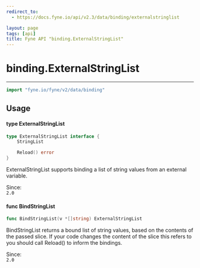 ```yaml
---
redirect_to:
  - https://docs.fyne.io/api/v2.3/data/binding/externalstringlist

layout: page
tags: [api]
title: Fyne API "binding.ExternalStringList"
---
```



# binding.ExternalStringList
---
```go
import "fyne.io/fyne/v2/data/binding"
```

## Usage

#### type ExternalStringList

```go
type ExternalStringList interface {
	StringList

	Reload() error
}
```

ExternalStringList supports binding a list of string values from an external variable.


<div class="since">Since: <code>
2.0</code></div>

#### func  BindStringList

```go
func BindStringList(v *[]string) ExternalStringList
```
BindStringList returns a bound list of string values, based on the contents of the passed slice. If your code changes the content of the slice this refers to you should call Reload() to inform the bindings.


<div class="since">Since: <code>
2.0</code></div>
